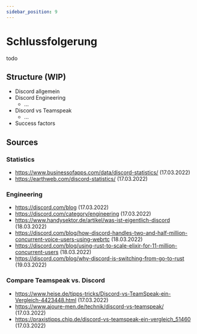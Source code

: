 ```yaml
---
sidebar_position: 9
---
```


# Schlussfolgerung

todo

## Structure (WIP)

- Discord allgemein
- Discord Engineering
  - ...
- Discord vs Teamspeak
  - ...
- Success factors

## Sources

### Statistics
- https://www.businessofapps.com/data/discord-statistics/ (17.03.2022)
- https://earthweb.com/discord-statistics/ (17.03.2022)

### Engineering
- https://discord.com/blog (17.03.2022)
- https://discord.com/category/engineering (17.03.2022)
- https://www.handysektor.de/artikel/was-ist-eigentlich-discord (18.03.2022)
- https://discord.com/blog/how-discord-handles-two-and-half-million-concurrent-voice-users-using-webrtc (18.03.2022)
- https://discord.com/blog/using-rust-to-scale-elixir-for-11-million-concurrent-users (18.03.2022)
- https://discord.com/blog/why-discord-is-switching-from-go-to-rust (19.03.2022)


### Compare Teamspeak vs. Discord
- https://www.heise.de/tipps-tricks/Discord-vs-TeamSpeak-ein-Vergleich-4423448.html (17.03.2022)
- https://www.ajoure-men.de/technik/discord-vs-teamspeak/ (17.03.2022)
- https://praxistipps.chip.de/discord-vs-teamspeak-ein-vergleich_51460 (17.03.2022)
